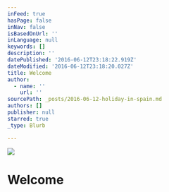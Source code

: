 ```yaml
---
inFeed: true
hasPage: false
inNav: false
isBasedOnUrl: ''
inLanguage: null
keywords: []
description: ''
datePublished: '2016-06-12T23:18:22.919Z'
dateModified: '2016-06-12T23:18:20.027Z'
title: Welcome
author:
  - name: ''
    url: ''
sourcePath: _posts/2016-06-12-holiday-in-spain.md
authors: []
publisher: null
starred: true
_type: Blurb

---
```

![](https://the-grid-user-content.s3-us-west-2.amazonaws.com/8fdb01b2-2bf4-4c00-a772-9310f001e78e.jpg)

# Welcome